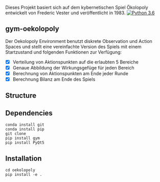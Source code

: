 Dieses Projekt basiert sich auf dem kybernetischen Spiel Ökolopoly entwickelt von Frederic Vester und veröffentlicht in 1983. 
[![Python 3.6](https://img.shields.io/badge/python-3.6-blue.svg)](https://www.python.org/downloads/release/python-360/)
## gym-oekolopoly
Der Oekolopoly Environment benutzt diskrete Observation und Action Spaces und stellt eine vereinfachte Version des Spiels mit einem Startzustand und folgenden Funktionen zur Verfügung:
- [x] Verteilung von Aktionspunkten auf die erlaubten 5 Bereiche
- [x] Genaue Abbildung der Wirkungsgefüge für jeden Bereich
- [x] Berechnung von Aktionspunkten am Ende jeder Runde
- [x] Berechnung Bilanz am Ende des Spiels

## Structure


## Dependencies
```
conda install git
conda install pip
git clone 
pip install gym
pip install PyQt5
```

## Installation
```
cd oekolopoly
pip install -e .
```
